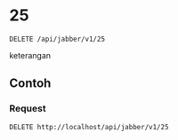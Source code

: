 # 25
```http
DELETE /api/jabber/v1/25
```
keterangan

## Contoh

### Request
```http
DELETE http://localhost/api/jabber/v1/25
```
